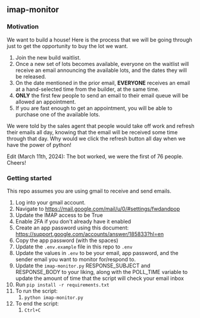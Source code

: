 ## imap-monitor

### Motivation

We want to build a house! Here is the process that we will be going through just to get the opportunity to buy the lot we want.

1. Join the new build waitlist.
1. Once a new set of lots becomes available, everyone on the waitlist will receive an email announcing the available lots, and the dates they will be released.
1. On the date mentioned in the prior email, **EVERYONE** receives an email at a hand-selected time from the builder, at the same time.
1. **ONLY** the first few people to send an email to their email queue will be allowed an appointment.
1. If you are fast enough to get an appointment, you will be able to purchase one of the available lots.

We were told by the sales agent that people would take off work and refresh their emails all day, knowing that the email will be received some time through that day. Why would we click the refresh button all day when we have the power of python!

Edit (March 11th, 2024): The bot worked, we were the first of 76 people. Cheers!

### Getting started

This repo assumes you are using gmail to receive and send emails.

1. Log into your gmail account.
1. Navigate to https://mail.google.com/mail/u/0/#settings/fwdandpop
1. Update the IMAP access to be True
1. Enable 2FA if you don't already have it enabled
1. Create an app password using this document: https://support.google.com/accounts/answer/185833?hl=en
1. Copy the app password (with the spaces)
1. Update the `.env.example` file in this repo to `.env`
1. Update the values in `.env` to be your email, app password, and the sender email you want to monitor for/respond to.
1. Update the `imap-monitor.py` RESPONSE_SUBJECT and RESPONSE_BODY to your liking, along with the POLL_TIME variable to update the amount of time that the script will check your email inbox
1. Run `pip install -r requirements.txt`
1. To run the script:
   1. `python imap-monitor.py`
1. To end the script:
   1. `Ctrl+C`
